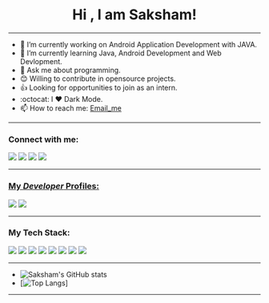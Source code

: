 
### <h1 align="center">Hi , I am Saksham!</h1>

______________________________________________________________________________________________________________________________________________________________________________

- 🔭 I’m currently working on Android Application Development with JAVA.
- 🌱 I’m currently learning Java, Android Development and Web Devlopment.
- 💬 Ask me about programming.
- 😊 Willing to contribute in opensource projects.
- 👍 Looking for opportunities to join as an intern.
- :octocat: I ❤️ Dark Mode.
- 📫 How to reach me: <a href="mailto: sakshams358@gmail.com">Email_me</a>

______________________________________________________________________________________________________________________________________________________________________________

### Connect with me:

  <a href = "https://github.com/Stormbolt-007.io/"><img src ="https://img.shields.io/badge/portfolio-web-%23.svg?&style=for-the-badge&logo=&logoColor=white%22"/></a>
  <a href = "https://www.linkedin.com/in/saksham-s-6390221b4/" target ="_blank"><img src="https://img.shields.io/badge/linkedin-%230077B5.svg?&style=for-the-badge&logo=linkedin&logoColor=white"/></a>
  <a href = "https://www.instagram.com/saksham_the_rockstar/" target ="_blank"><img src = "https://img.shields.io/badge/instagram-%23E4405F.svg?&style=for-the-badge&logo=instagram&logoColor=white"/></a>
   <a href = "https://www.facebook.com/profile.php?id=100022548558763" target ="_blank"><img src="https://img.shields.io/badge/facebook%20-%2300599C.svg?&style=for-the-badge&logo=facebook&logoColor=white"/> 

______________________________________________________________________________________________________________________________________________________________________________

### My _Developer_ Profiles:

  <a href="https://www.hackerrank.com/SakshamSharma007"><img src="https://img.shields.io/badge/-HackerRank-33BF11?style=for-the-badge&logo=HackerRank&logoColor=white"></a>
  <a href="https://github.com/Stormbolt-007"><img src="https://img.shields.io/badge/-GITHUB-181717?style=for-the-badge&logo=GitHub&logoColor=white"></a>
  
______________________________________________________________________________________________________________________________________________________________________________

### My Tech Stack:
<p align="left">

  <img src="https://img.shields.io/badge/python%20-%2314354C.svg?&style=for-the-badge&logo=python&logoColor=white"/> 
  <img src="https://img.shields.io/badge/c%20-%2300599C.svg?&style=for-the-badge&logo=c&logoColor=white"/> 
  <img src="https://img.shields.io/badge/c++%20-%2300599C.svg?&style=for-the-badge&logo=c%2B%2B&logoColor=white"/> 
  <img src="https://img.shields.io/badge/java%20-%23DA2307.svg?&style=for-the-badge&logo=Java&logoColor=white"/> 
  <img src="https://img.shields.io/badge/markdown-%23000000.svg?&style=for-the-badge&logo=markdown&logoColor=white"/> 
  <img src="https://img.shields.io/badge/git%20-%23F05033.svg?&style=for-the-badge&logo=git&logoColor=white"/> 
  <img src="https://img.shields.io/badge/AWS%20-%23FF9900.svg?&style=for-the-badge&logo=amazon-aws&logoColor=white"/>
  <img src="https://img.shields.io/badge/SQL%20-%234479A1.svg?&style=for-the-badge&logo=MySQL&logoColor=white"/>
</p>

______________________________________________________________________________________________________________________________________________________________________________


- ![Saksham's GitHub stats](https://github-readme-stats.vercel.app/api?username=Stormbolt-007&show_icons=true&theme=gradient)
- [![Top Langs](https://github-readme-stats.vercel.app/api/top-langs/?username=Stormbolt-007&layout=compact)]
  
______________________________________________________________________________________________________________________________________________________________________________
